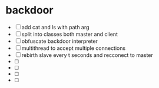 # backdoor

*[ ]  add cat and ls with path arg
*[ ] split into classes both master and client
*[ ] obfuscate backdoor interpreter
*[ ] multithread to accept multiple connections
*[ ] rebirth slave every t seconds and recconect to master 
*[ ]
*[ ]
*[ ]
*[ ]
